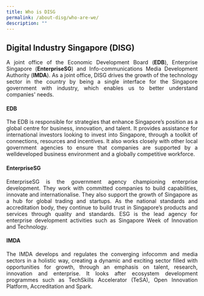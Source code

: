 ```yaml
---
title: Who is DISG
permalink: /about-disg/who-are-we/
description: ""
---
```

##  Digital Industry Singapore (DISG) 
<p align="justify">A joint office of the Economic Development Board (<b>EDB</b>), Enterprise Singapore (<b>EnterpriseSG</b>) and Info-communications Media Development Authority (<b>IMDA</b>). As a joint office, DISG drives the growth of the technology sector in the country by being a single interface for the Singapore government with industry, which enables us to better understand companies' needs.</p>

#### **EDB**
<p align="justify">The EDB is responsible for strategies that enhance Singapore’s
position as a global centre for business, innovation, and talent. It
provides assistance for international investors looking to invest
into Singapore, through a toolkit of connections, resources and
incentives. It also works closely with other local government
agencies to ensure that companies are supported by a welldeveloped
business environment and a globally competitive
workforce.</p>

#### **EnterpriseSG**
<p align="justify">EnterpriseSG is the government agency championing enterprise development.
They work with committed companies to build capabilities, innovate
and internationalise. They also support the growth of Singapore as
a hub for global trading and startups. As the national standards and
accreditation body, they continue to build trust in Singapore’s
products and services through quality and standards. ESG is the lead
agency for enterprise development activities such as Singapore
Week of Innovation and Technology.</p>

#### **IMDA**
<p align="justify">The IMDA develops and regulates the converging infocomm and
media sectors in a holistic way, creating a dynamic and exciting
sector filled with opportunities for growth, through an emphasis on
talent, research, innovation and enterprise. It looks after ecosystem
development programmes such as TechSkills Accelerator (TeSA),
Open Innovation Platform, Accreditation and Spark.</p>